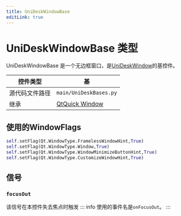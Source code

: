```yaml
---
title: UniDeskWindowBase
editLink: true
---
```

# UniDeskWindowBase 类型

UniDeskWindowBase 是一个无边框窗口，是[UniDeskWindow](../UniDeskWindow)的基控件。

| 控件类型    | 基                                                                  |
| ------- | ------------------------------------------------------------------ |
| 源代码文件路径 | `main/UniDeskBases.py`                                             |
| 继承      | [QtQuick Window](https://doc.qt.io/qt-6.8/qml-qtquick-window.html) |
## 使用的WindowFlags
```python
self.setFlag(Qt.WindowType.FramelessWindowHint,True)
self.setFlag(Qt.WindowType.Window,True)
self.setFlag(Qt.WindowType.WindowMinimizeButtonHint,True)
self.setFlag(Qt.WindowType.CustomizeWindowHint,True)
```
## 信号

### `focusOut`
该信号在本控件失去焦点时触发
::: info
使用的事件名是`onFocusOut`。
:::

